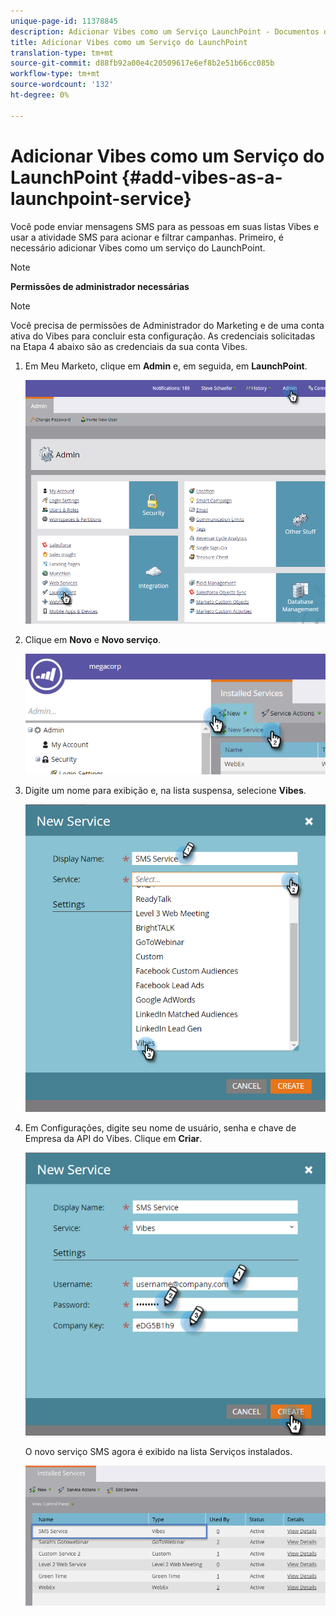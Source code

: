 ```yaml
---
unique-page-id: 11378845
description: Adicionar Vibes como um Serviço LaunchPoint - Documentos do Marketing - Documentação do produto
title: Adicionar Vibes como um Serviço do LaunchPoint
translation-type: tm+mt
source-git-commit: d88fb92a00e4c20509617e6ef8b2e51b66cc085b
workflow-type: tm+mt
source-wordcount: '132'
ht-degree: 0%

---
```



# Adicionar Vibes como um Serviço do LaunchPoint {#add-vibes-as-a-launchpoint-service}

Você pode enviar mensagens SMS para as pessoas em suas listas Vibes e usar a atividade SMS para acionar e filtrar campanhas. Primeiro, é necessário adicionar Vibes como um serviço do LaunchPoint.

>[!NOTE]
>
>**Permissões de administrador necessárias**

>[!NOTE]
>
>Você precisa de permissões de Administrador do Marketing e de uma conta ativa do Vibes para concluir esta configuração. As credenciais solicitadas na Etapa 4 abaixo são as credenciais da sua conta Vibes.

1. Em Meu Marketo, clique em **Admin** e, em seguida, em **LaunchPoint**.

   ![](assets/image2016-7-27-9-3a31-3a17.png)

1. Clique em **Novo** e **Novo serviço**.

   ![](assets/image2016-7-27-9-3a34-3a25.png)

1. Digite um nome para exibição e, na lista suspensa, selecione **Vibes**.

   ![](assets/new-service-vibes.png)

1. Em Configurações, digite seu nome de usuário, senha e chave de Empresa da API do Vibes. Clique em **Criar**.

   ![](assets/new-service-vibes-settings-2.png)

   O novo serviço SMS agora é exibido na lista Serviços instalados.

   ![](assets/image2016-7-27-9-3a45-3a1.png)

